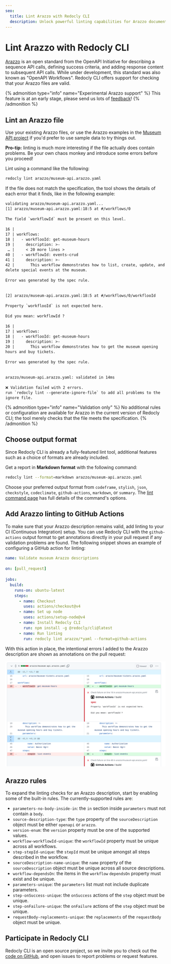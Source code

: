 ```yaml
---
seo:
  title: Lint Arazzo with Redocly CLI
  description: Unlock powerful linting capabilities for Arazzo documents. Use the Redocly CLI to enforce basic validation, configure rules, or even build custom plugins for Arazzo.
---
```


# Lint Arazzo with Redocly CLI

[Arazzo](https://spec.openapis.org/arazzo/latest.html#arazzo-specification) is an open standard from the OpenAPI Initiative for describing a sequence API calls, defining success criteria, and adding response content to subsequent API calls.
While under development, this standard was also known as "OpenAPI Workflows".
Redocly CLI offers support for checking that your Arazzo files are valid.

{% admonition type="info" name="Experimental Arazzo support" %}
This feature is at an early stage, please send us lots of [feedback](https://github.com/redocly/redocly-cli/issues/new)!
{% /admonition %}

## Lint an Arazzo file

Use your existing Arazzo files, or use the Arazzo examples in the [Museum API project](https://github.com/Redocly/museum-openapi-example) if you'd prefer to use sample data to try things out.

**Pro-tip:** linting is much more interesting if the file actually does contain problems.
Be your own chaos monkey and introduce some errors before you proceed!

Lint using a command like the following:

```bash
redocly lint arazzo/museum-api.arazzo.yaml
```

If the file does not match the specification, the tool shows the details of each error that it finds, like in the following example:

```text
validating arazzo/museum-api.arazzo.yaml...
[1] arazzo/museum-api.arazzo.yaml:18:5 at #/workflows/0

The field `workflowId` must be present on this level.

16 |
17 | workflows:
18 |   - workflooId: get-museum-hours
19 |     description: >-
 … |     < 20 more lines >
40 |   - workflowId: events-crud
41 |     description: >-
42 |       This workflow demonstrates how to list, create, update, and delete special events at the museum.

Error was generated by the spec rule.


[2] arazzo/museum-api.arazzo.yaml:18:5 at #/workflows/0/workflooId

Property `workflooId` is not expected here.

Did you mean: workflowId ?

16 |
17 | workflows:
18 |   - workflooId: get-museum-hours
19 |     description: >-
20 |       This workflow demonstrates how to get the museum opening hours and buy tickets.

Error was generated by the spec rule.


arazzo/museum-api.arazzo.yaml: validated in 14ms

❌ Validation failed with 2 errors.
run `redocly lint --generate-ignore-file` to add all problems to the ignore file.
```

{% admonition type="info" name="Validation only" %}
No additional rules or configuration are available for Arazzo in the current version of Redocly CLI; the tool merely checks that the file meets the specification.
{% /admonition %}

## Choose output format

Since Redocly CLI is already a fully-featured lint tool, additional features such as a choice of formats are already included.

Get a report in **Markdown format** with the following command:

```bash
redocly lint --format=markdown arazzo/museum-api.arazzo.yaml
```

Choose your preferred output format from `codeframe`, `stylish`, `json`, `checkstyle`, `codeclimate`, `github-actions`, `markdown`, or `summary`.
The [lint command page](../commands/lint.md) has full details of the command's options.

## Add Arazzo linting to GitHub Actions

To make sure that your Arazzo description remains valid, add linting to your CI (Continuous Integration) setup.
You can use Redocly CLI with the `github-actions` output format to get annotations directly in your pull request if any validation problems are found.
The following snippet shows an example of configuring a GitHub action for linting:

```yaml
name: Validate museum Arazzo descriptions

on: [pull_request]

jobs:
  build:
    runs-on: ubuntu-latest
    steps:
      - name: Checkout
        uses: actions/checkout@v4
      - name: Set up node
        uses: actions/setup-node@v4
      - name: Install Redocly CLI
        run: npm install -g @redocly/cli@latest
      - name: Run linting
        run: redocly lint arazzo/*yaml --format=github-actions
```

With this action in place, the intentional errors I added to the Arazzo description are shown as annotations on the pull request:

![Screenshot of annotation flagging "workfloo" as an unexpected value and suggesting "workflow"](images/museum-arazzo-lint.png)

## Arazzo rules

To expand the linting checks for an Arazzo description, start by enabling
some of the built-in rules. The currently-supported rules are:

- `parameters-no-body-inside-in`: the `in` section inside `parameters` must not contain a `body`.
- `source-description-type`: the `type` property of the `sourceDescription` object must be either `openapi` or `arazzo`.
- `version-enum`: the `version` property must be one of the supported values.
- `workflow-workflowId-unique`: the `workflowId` property must be unique across all workflows.
- `step-stepId-unique`: the `stepId` must be unique amongst all steps described in the workflow.
- `sourceDescription-name-unique`: the `name` property of the `sourceDescription` object must be unique across all source descriptions.
- `workflow-dependsOn`: the items in the `workflow` `dependsOn` property must exist and be unique.
- `parameters-unique`: the `parameters` list must not include duplicate parameters.
- `step-onSuccess-unique`: the `onSuccess` actions of the `step` object must be unique.
- `step-onFailure-unique`: the `onFailure` actions of the `step` object must be unique.
- `requestBody-replacements-unique`: the `replacements` of the `requestBody` object must be unique.

## Participate in Redocly CLI

Redocly CLI is an open source project, so we invite you to check out the [code on GitHub](https://github.com/Redocly/redocly-cli/), and open issues to report problems or request features.
